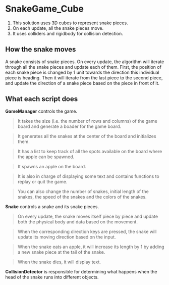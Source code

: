 # SnakeGame_Cube

1. This solution uses 3D cubes to represent snake pieces.
2. On each update, all the snake pieces move.
3. It uses colliders and rigidbody for collision detection. 

## How the snake moves

A snake consists of snake pieces. On every update, the algorithm will iterate through all the snake pieces and update each of them. First, the position of each snake piece is changed by 1 unit towards the direction this individual piece is heading. Then it will iterate from the last piece to the second piece, and update the direction of a snake piece based on the piece in front of it.

## What each script does

**GameManager** controls the game. 
> It takes the size (i.e. the number of rows and columns) of the game board and generate a boader for the game board. 

> It generates all the snakes at the center of the board and initializes them. 

> It has a list to keep track of all the spots available on the board where the apple can be spawned.

> It spawns an apple on the board.

> It is also in charge of displaying some text and contains functions to replay or quit the game. 

> You can also change the number of snakes, initial length of the snakes, the speed of the snakes and the colors of the snakes.

**Snake** controls a snake and its snake pieces. 
> On every update, the snake moves itself piece by piece and update both the physical body and data based on the movement. 

> When the corresponding direction keys are pressed, the snake will update its moving direction based on the input. 

> When the snake eats an apple, it will increase its length by 1 by adding a new snake piece at the tail of the snake. 

> When the snake dies, it will display text.

**CollisionDetector** is responsible for determining what happens when the head of the snake runs into different objects.

